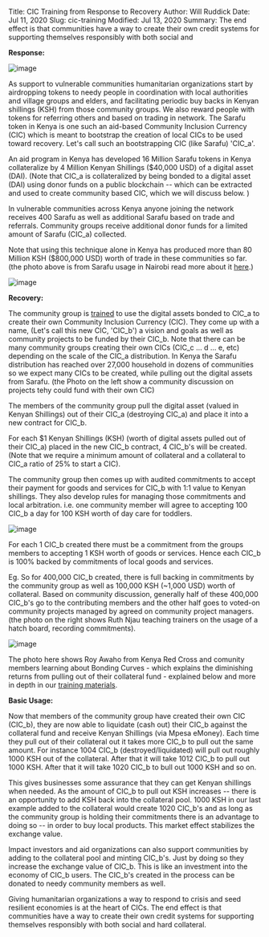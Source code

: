 Title: CIC Training from Response to Recovery
Author: Will Ruddick
Date: Jul 11, 2020
Slug: cic-training
Modified: Jul 13, 2020
Summary: The end effect is that communities have a way to create their own credit systems for supporting themselves responsibly with both social and

**Response:**

![image](images/blog/cic-training1.webp)

As support to vulnerable communities humanitarian organizations start by
airdropping tokens to needy people in coordination with local
authorities and village groups and elders, and facilitating periodic buy
backs in Kenyan shillings (KSH) from those community groups. We also
reward people with tokens for referring others and based on trading in
network. The Sarafu token in Kenya is one such an aid-based Community
Inclusion Currency (CIC) which is meant to bootstrap the creation of
local CICs to be used toward recovery. Let's call such an bootstrapping
CIC (like Sarafu) 'CIC_a'.

An aid program in Kenya has developed 16 Million Sarafu tokens in Kenya
collateralize by 4 Million Kenyan Shillings ($40,000 USD) of a digital
asset (DAI). (Note that CIC_a is collateralized by being bonded to a
digital asset (DAI) using donor funds on a public blockchain -- which
can be extracted and used to create community based CIC, which we will
discuss below. )

In vulnerable communities across Kenya anyone joining the network
receives 400 Sarafu as well as additional Sarafu based on trade and
referrals. Community groups receive additional donor funds for a limited
amount of Sarafu (CIC_a) collected.

Note that using this technique alone in Kenya has produced more than 80
Million KSH ($800,000 USD) worth of trade in these communities so far.
(the photo above is from Sarafu usage in Nairobi read more about it
[here](https://restofworld.org/2020/kenya-sarafu-local-cryptocurrency/).)

![image](images/blog/cic-training55.webp)

**Recovery:**

The community group is
[trained](https://gitlab.com/grassrootseconomics/cic-docs/-/blob/master/README.md)
to use the digital assets bonded to CIC_a to create their own Community
Inclusion Currency (CIC). They come up with a name, (Let's call this new
CIC, 'CIC_b') a vision and goals as well as community projects to be
funded by their CIC_b. Note that there can be many community groups
creating their own CICs (CIC_c ... d ... e, etc) depending on the
scale of the CIC_a distribution. In Kenya the Sarafu distribution has
reached over 27,000 household in dozens of communities so we expect many
CICs to be created, while pulling out the digital assets from Sarafu.
(the Photo on the left show a community discussion on projects tehy
could fund with their own CIC)

The members of the community group pull the digital asset (valued in
Kenyan Shillings) out of their CIC_a (destroying CIC_a) and place it
into a new contract for CIC_b.

For each $1 Kenyan Shillings (KSH) (worth of digital assets pulled out
of their CIC_a) placed in the new CIC_b contract, 4 CIC_b's will be
created. (Note that we require a minimum amount of collateral and a
collateral to CIC_a ratio of 25% to start a CIC).

The community group then comes up with audited commitments to accept
their payment for goods and services for CIC_b with 1:1 value to Kenyan
shillings. They also develop rules for managing those commitments and
local arbitration. i.e. one community member will agree to accepting 100
CIC_b a day for 100 KSH worth of day care for toddlers.

![image](images/blog/cic-training96.webp)

For each 1 CIC_b created there must be a commitment from the groups
members to accepting 1 KSH worth of goods or services. Hence each CIC_b
is 100% backed by commitments of local goods and services.

Eg. So for 400,000 CIC_b created, there is full backing in commitments
by the community group as well as 100,000 KSH (~1,000 USD) worth of
collateral. Based on community discussion, generally half of these
400,000 CIC_b's go to the contributing members and the other half goes
to voted-on community projects managed by agreed on community project
managers. (the photo on the right shows Ruth Njau teaching trainers on
the usage of a hatch board, recording commitments).

![image](images/blog/cic-training121.webp)

The photo here shows Roy Awaho from Kenya Red Cross and comunity members
learning about Bonding Curves - which explains the diminishing returns
from pulling out of their collateral fund - explained below and more in
depth in our [training
materials](https://gitlab.com/grassrootseconomics/cic-docs/-/blob/master/README.md).

**Basic Usage:**

Now that members of the community group have created their own CIC
(CIC_b), they are now able to liquidate (cash out) their CIC_b against
the collateral fund and receive Kenyan Shillings (via Mpesa eMoney).
Each time they pull out of their collateral out it takes more CIC_b to
pull out the same amount. For instance 1004 CIC_b
(destroyed/liquidated) will pull out roughly 1000 KSH out of the
collateral. After that it will take 1012 CIC_b to pull out 1000 KSH.
After that it will take 1020 CIC_b to bull out 1000 KSH and so on.

This gives businesses some assurance that they can get Kenyan shillings
when needed. As the amount of CIC_b to pull out KSH increases -- there
is an opportunity to add KSH back into the collateral pool. 1000 KSH in
our last example added to the collateral would create 1020 CIC_b's and
as long as the community group is holding their commitments there is an
advantage to doing so -- in order to buy local products. This market
effect stabilizes the exchange value.

Impact investors and aid organizations can also support communities by
adding to the collateral pool and minting CIC_b's. Just by doing so
they increase the exchange value of CIC_b. This is like an investment
into the economy of CIC_b users. The CIC_b's created in the process
can be donated to needy community members as well.

Giving humanitarian organizations a way to respond to crisis and seed
resilient economies is at the heart of CICs. The end effect is that
communities have a way to create their own credit systems for supporting
themselves responsibly with both social and hard collateral.
